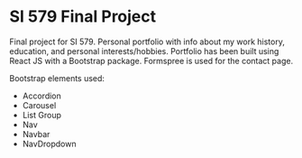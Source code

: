 # SI 579 Final Project

Final project for SI 579.  Personal portfolio with info about my work history, education, and personal interests/hobbies.  Portfolio has been built using React JS with a Bootstrap package.  Formspree is used for the contact page.

Bootstrap elements used:
- Accordion
- Carousel
- List Group
- Nav
- Navbar
- NavDropdown